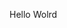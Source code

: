 Hello Wolrd






































































































































































































































































































































































































































































































































































































































































































































































































































































































































































































































































































































































































































































































































































































































































































































































































































































































































































































































































































































































































































































































































































































































































































































































































































































































































































































































































































































































































































































































































































































































































































































































































































































































































































































































































































































































































































































































































































































































































































































































































































































































































































































































































































































































































































































































